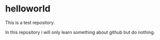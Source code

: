 # helloworld
This is a test repository.

In this repository i will only learn something about github but do nothing.
